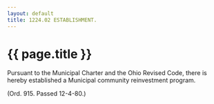 ```yaml
---
layout: default 
title: 1224.02 ESTABLISHMENT.
---
```


{{ page.title }}
================

Pursuant to the Municipal Charter and the Ohio Revised Code, there is
hereby established a Municipal community reinvestment program.

(Ord. 915. Passed 12-4-80.)
